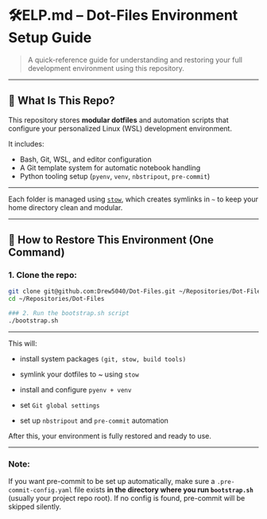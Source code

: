
# 🛠️ELP.md – Dot-Files Environment Setup Guide

> A quick-reference guide for understanding and restoring your full development environment using this repository.

---

## 📁 What Is This Repo?

This repository stores **modular dotfiles** and automation scripts that configure your personalized Linux (WSL) development environment.

It includes:
- Bash, Git, WSL, and editor configuration
- A Git template system for automatic notebook handling
- Python tooling setup (`pyenv`, `venv`, `nbstripout`, `pre-commit`)

---

Each folder is managed using [`stow`](https://www.gnu.org/software/stow/), which creates symlinks in `~` to keep your home directory clean and modular.

---

## 🚀 How to Restore This Environment (One Command)

### 1. Clone the repo:

```bash
git clone git@github.com:Drew5040/Dot-Files.git ~/Repositories/Dot-Files
cd ~/Repositories/Dot-Files

### 2. Run the bootstrap.sh script
./bootstrap.sh

```
---

This will:

- install system packages `(git, stow, build tools)`

- symlink your dotfiles to ~ using `stow`

- install and configure `pyenv + venv`

- set `Git global settings`

- set up `nbstripout` and `pre-commit` automation

After this, your environment is fully restored and ready to use.

---

### Note:

If you want pre-commit to be set up automatically, make sure a `.pre-commit-config.yaml` file exists **in the directory 
where you run `bootstrap.sh`** (usually your project repo root). If no config is found, pre-commit will be skipped 
silently.
